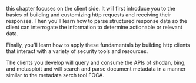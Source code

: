 this chapter focuses on the client side. It will first introduce you to the basics of building and customizing http requests and receiving their responses. Then you'll learn how to parse structured response data so the client can interrogate the information to determine actionable or relevant data.

Finally, you'll learn how to apply these fundamentals by building http clients that interact with a variety of security tools and resources.

The clients you develop will query and consume the APIs of shodan, bing, and metasploit and will search and parse document metadata in a manner similar to the metadata serch tool FOCA.
